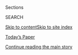 <div id="app">

<div>

<div class="NYTAppHideMasthead css-1r6wvpq e1suatyy0">

<div class="section css-ui9rw0 e1suatyy2">

<div class="css-eph4ug er09x8g0">

<div class="css-6n7j50">

</div>

<span class="css-1dv1kvn">Sections</span>

<div class="css-10488qs">

<span class="css-1dv1kvn">SEARCH</span>

</div>

[Skip to content](#site-content)[Skip to site index](#site-index)

</div>

<div class="css-10698na e1huz5gh0">

</div>

</div>

<div id="masthead-bar-one" class="section hasLinks css-15hmgas e1csuq9d3">

<div class="css-uqyvli e1csuq9d0">

</div>

<div class="css-1uqjmks e1csuq9d1">

</div>

<div class="css-9e9ivx">

[](https://myaccount.nytimes.com/auth/login?response_type=cookie&client_id=vi)

</div>

<div class="css-1bvtpon e1csuq9d2">

[Today’s Paper](https://www.nytimes.com/section/todayspaper)

</div>

</div>

</div>

</div>

<div data-aria-hidden="false">

<div id="site-content" role="main">

<div id="top-wrapper" class="css-15p45cc eaca97t0" type="top">

<div id="top-slug" class="css-19x0jxb eaca97t1" hidden="">

Advertisement

</div>

[Continue reading the main story](#after-top)

<div class="ad top-wrapper" style="text-align:center;height:100%;display:block;min-height:90px">

<div id="top" class="place-ad" data-position="top" data-size-key="top">

</div>

</div>

<div id="after-top">

</div>

</div>

<div id="byline" class="section css-15h4p1b e9abtgs0">

<div class="css-1j21atc e1svk9qx1">

<div class="css-nfcc9b e1svk9qx3">

<div class="css-cnx41t">

![Portrait of Jim
Tankersley](https://static01.nyt.com/images/2018/10/19/multimedia/author-jim-tankersley/author-jim-tankersley-thumbLarge.png)

</div>

<div class="css-vl9dhg e1svk9qx5">

<div class="css-1nrhkj6 e1svk9qx6">

# Jim Tankersley

</div>

## <span></span>

Jim Tankersley covers economic and tax policy for The New York Times.
Over more than a decade covering politics and economics in Washington,
he has written extensively about the stagnation of the American middle
class and the decline of economic opportunity in wide swaths of the
country.

<span class="css-dd5dyy">More**</span>

</div>

</div>

</div>

<div>

<div id="mid1-wrapper" class="css-1mn4oms eaca97t0" type="rank">

<div id="mid1-slug" class="css-1tag3rd eaca97t1">

Advertisement

</div>

[Continue reading the main story](#after-mid1)

<div id="mid1" class="ad mid1-wrapper" style="text-align:center;height:100%;display:block">

</div>

<div id="after-mid1">

</div>

</div>

</div>

<div class="css-185go5a e1o5byef0">

<div class="css-15cbhtu">

  - [Latest](#stream-panel)
  - <span class="css-6n7j50">Search</span>
    <div class="control">
    <div class="label-container css-1dv1kvn">
    Search
    </div>
    <div class="css-wm4t3d">
    **<span id="clear-search-input" class="css-1dv1kvn">Clear this text
    input</span>
    </div>
    </div>
    <span class="css-1iovbfw"></span>

<div id="stream-panel" class="section css-8msx5b e1jz0cab1">

<div class="css-13mho3u">

1.  
    
    <div class="css-1cp3ece">
    
    <div class="css-1l4spti">
    
    [](/2020/08/07/us/politics/trump-congress-stimulus.html)
    
    <div class="css-79elbk">
    
    ![](https://static01.nyt.com/images/2020/08/07/us/politics/07dc-virus-cong-01/merlin_175432500_d6a89223-8234-4d82-a674-6c57f7b3cec7-thumbWide.jpg?quality=75&auto=webp&disable=upscale)
    
    </div>
    
    ## Trump Threatens to Bypass Congress as Stimulus Talks Fail Again
    
    Democrats said the talks had been “disappointing,” and President
    Trump promised to use executive orders to provide relief if no
    agreement could be reached.
    
    <div class="css-1nqbnmb ea5icrr0">
    
    By <span class="css-1n7hynb">Emily Cochrane <span>and</span> Jim
    Tankersley</span>
    
    </div>
    
    </div>
    
    <div class="css-1lc2l26 e1xfvim33">
    
    </div>
    
    </div>

2.  
    
    <div class="css-1cp3ece">
    
    <div class="css-1l4spti">
    
    [](/2020/08/06/business/coronavirus-jobs-report-trump-congress-stimulus.html)
    
    <div class="css-79elbk">
    
    ![](https://static01.nyt.com/images/2020/08/06/us/politics/06dc-virus-cong/merlin_175381380_6f64b881-cec9-4d9c-b357-28f6a520be2c-thumbWide.jpg?quality=75&auto=webp&disable=upscale)
    
    </div>
    
    ## As Jobs Report Looms, White House and Congress Say Stark Divisions Remain Over Stimulus Plan
    
    As senators left Washington without a deal on an economic rescue
    package, economists warned of new signs of a lagging recovery
    
    <div class="css-1nqbnmb ea5icrr0">
    
    By <span class="css-1n7hynb">Emily Cochrane <span>and</span> Jim
    Tankersley</span>
    
    </div>
    
    </div>
    
    <div class="css-1lc2l26 e1xfvim33">
    
    </div>
    
    </div>

3.  
    
    <div class="css-1cp3ece">
    
    <div class="css-1l4spti">
    
    [](/2020/08/06/sunday-review/middle-class-prosperity.html)
    
    <div class="css-79elbk">
    
    ![](https://static01.nyt.com/images/2020/08/09/opinion/sunday/09tankersley/09tankersley-thumbWide.jpg?quality=75&auto=webp&disable=upscale)
    
    </div>
    
    ### <span class="css-m70j1g">NEWS ANALYSIS</span>
    
    ## The Real Reason the American Economy Boomed After World War II
    
    How expanding opportunity for women, immigrants and nonwhite workers
    helped everyone — and why we need to do so again.
    
    <div class="css-1nqbnmb ea5icrr0">
    
    By <span class="css-1n7hynb">Jim Tankersley</span>
    
    </div>
    
    </div>
    
    <div class="css-1lc2l26 e1xfvim33">
    
    </div>
    
    </div>

4.  
    
    <div class="css-1cp3ece">
    
    <div class="css-1l4spti">
    
    [](/2020/08/05/us/politics/congress-coronavirus-stimulus.html)
    
    <div class="css-79elbk">
    
    ![](https://static01.nyt.com/images/2020/08/05/us/politics/05dc-virus-cong/merlin_175344024_07b14c49-ffbb-4576-a213-91e0f41de2dc-thumbWide.jpg?quality=75&auto=webp&disable=upscale)
    
    </div>
    
    ## White House and Congress Remain Far From Any Stimulus Deal
    
    White House officials and Democratic leaders continued to dig in on
    crucial points of any potential deal, jeopardizing additional relief
    for small businesses and laid-off workers.
    
    <div class="css-1nqbnmb ea5icrr0">
    
    By <span class="css-1n7hynb">Emily Cochrane <span>and</span> Jim
    Tankersley</span>
    
    </div>
    
    </div>
    
    <div class="css-1lc2l26 e1xfvim33">
    
    </div>
    
    </div>

5.  
    
    <div class="css-1cp3ece">
    
    <div class="css-1l4spti">
    
    [](/2020/08/03/us/politics/congress-jobless-aid-talks-trump.html)
    
    <div class="css-79elbk">
    
    ![](https://static01.nyt.com/images/2020/08/03/us/politics/03dc-virus-stimulus01/03dc-virus-stimulus01-thumbWide.jpg?quality=75&auto=webp&disable=upscale)
    
    </div>
    
    ## With Jobless Aid Expired, Trump Sidelines Himself in Stimulus Talks
    
    As his top advisers met with Democratic leaders to try to hash out a
    compromise, President Trump hurled insults at Democrats and mused
    aloud about short-circuiting the talks and acting on his own.
    
    <div class="css-1nqbnmb ea5icrr0">
    
    By <span class="css-1n7hynb">Maggie Haberman, Emily Cochrane
    <span>and</span> Jim Tankersley</span>
    
    </div>
    
    </div>
    
    <div class="css-1lc2l26 e1xfvim33">
    
    </div>
    
    </div>

6.  
    
    <div class="css-1cp3ece">
    
    <div class="css-1l4spti">
    
    [](/2020/07/31/us/politics/white-house-congress-relief-plan-jobless-aid.html)
    
    <div class="css-79elbk">
    
    ![](https://static01.nyt.com/images/2020/07/31/us/politics/31dc-virus-cong/merlin_175160493_fd20e84b-c6d8-43b4-8450-d1067875391b-thumbWide.jpg?quality=75&auto=webp&disable=upscale)
    
    </div>
    
    ## White House and Congress Clash on Relief Plan as Jobless Aid Expires
    
    President Trump and Democrats blamed each other for the lapse of
    $600-per-week federal unemployment benefits, risking further
    economic pain and a voter backlash for failing to act.
    
    <div class="css-1nqbnmb ea5icrr0">
    
    By <span class="css-1n7hynb">Emily Cochrane</span>
    
    </div>
    
    </div>
    
    <div class="css-1lc2l26 e1xfvim33">
    
    </div>
    
    </div>

7.  
    
    <div class="css-1cp3ece">
    
    <div class="css-1l4spti">
    
    [](/2020/07/31/business/coronavirus-trump-economy.html)
    
    <div class="css-79elbk">
    
    ![](https://static01.nyt.com/images/2020/07/31/us/politics/31dc--virus-econassess/merlin_175135461_bf96bd8c-cccb-4e5a-9833-3cf703af48c0-thumbWide.jpg?quality=75&auto=webp&disable=upscale)
    
    </div>
    
    ### <span class="css-m70j1g">news analysis</span>
    
    ## Does Trump Want to Save His Economy?
    
    The president is showing little urgency or strategy as the economic
    recovery stalls ahead of the November election.
    
    <div class="css-1nqbnmb ea5icrr0">
    
    By <span class="css-1n7hynb">Jim Tankersley</span>
    
    </div>
    
    </div>
    
    <div class="css-1lc2l26 e1xfvim33">
    
    </div>
    
    </div>

8.  
    
    <div class="css-1cp3ece">
    
    <div class="css-1l4spti">
    
    [](/2020/07/30/business/unemployment-payments-change.html)
    
    <div class="css-79elbk">
    
    ![](https://static01.nyt.com/images/2020/07/31/business/29DC-Virus-UI-print/29DC-Virus-UI-01-thumbWide-v2.jpg?quality=75&auto=webp&disable=upscale)
    
    </div>
    
    ## Why Changing Unemployment Payments Could Take Months
    
    Republicans want wage replacement instead of an extra $600 per week
    in unemployment benefits, but technical and political hurdles are in
    the way.
    
    <div class="css-1nqbnmb ea5icrr0">
    
    By <span class="css-1n7hynb">Jim Tankersley <span>and</span> Tara
    Siegel Bernard</span>
    
    </div>
    
    </div>
    
    <div class="css-1lc2l26 e1xfvim33">
    
    </div>
    
    </div>

9.  
    
    <div class="css-1cp3ece">
    
    <div class="css-1l4spti">
    
    [](/2020/07/29/business/economy/virus-aid-trump.html)
    
    <div class="css-79elbk">
    
    ![](https://static01.nyt.com/images/2020/07/29/us/politics/29dc-virus-cong2/merlin_175079799_6a0adc4a-89d0-434a-81a6-e4696eb8bcca-thumbWide.jpg?quality=75&auto=webp&disable=upscale)
    
    </div>
    
    ## As Trump Undercuts Aid Talks, White House Says Extra Jobless Benefits Will Lapse
    
    President Trump signaled that he was not interested in a broad
    economic recovery package that would have to be negotiated with
    Democrats, saying he preferred a narrower plan.
    
    <div class="css-1nqbnmb ea5icrr0">
    
    By <span class="css-1n7hynb">Emily Cochrane <span>and</span> Jim
    Tankersley</span>
    
    </div>
    
    </div>
    
    <div class="css-1lc2l26 e1xfvim33">
    
    </div>
    
    </div>

10. 
    
    <div class="css-1cp3ece">
    
    <div class="css-1l4spti">
    
    [](/2020/07/28/business/us-lawmakers-deliberate-over-another-aid-package.html)
    
    <div class="css-79elbk">
    
    ![](https://static01.nyt.com/images/2020/07/28/business/28-markets-brf-washingtonstimulus/28-markets-brf-washingtonstimulus-thumbWide.jpg?quality=75&auto=webp&disable=upscale)
    
    </div>
    
    ## U.S. lawmakers deliberate over another aid package.
    
    <div class="css-1nqbnmb ea5icrr0">
    
    By <span class="css-1n7hynb">Emily Cochrane <span>and</span> Jim
    Tankersley</span>
    
    </div>
    
    </div>
    
    <div class="css-1lc2l26 e1xfvim33">
    
    </div>
    
    </div>

<div class="css-13mho3u">

<div class="css-1t62hi8">

<div class="css-1stvaey">

Show More

<div>

<div style="border:0;clip:rect(0 0 0 0);height:1px;margin:-1px;overflow:hidden;white-space:nowrap;padding:0;width:1px;position:absolute" role="log" data-aria-live="assertive">

</div>

<div style="border:0;clip:rect(0 0 0 0);height:1px;margin:-1px;overflow:hidden;white-space:nowrap;padding:0;width:1px;position:absolute" role="log" data-aria-live="assertive">

</div>

<div style="border:0;clip:rect(0 0 0 0);height:1px;margin:-1px;overflow:hidden;white-space:nowrap;padding:0;width:1px;position:absolute" role="log" data-aria-live="polite">

</div>

<div style="border:0;clip:rect(0 0 0 0);height:1px;margin:-1px;overflow:hidden;white-space:nowrap;padding:0;width:1px;position:absolute" role="log" data-aria-live="polite">

</div>

</div>

</div>

</div>

</div>

</div>

<div class="css-g6hk37 supplemental">

<div id="mid2-wrapper" class="css-10wkyv7 eaca97t0" type="lede">

<div id="mid2-slug" class="css-1tag3rd eaca97t1">

Advertisement

</div>

[Continue reading the main story](#after-mid2)

<div id="mid2" class="ad mid2-wrapper" style="text-align:center;height:100%;display:block;min-height:250px">

</div>

<div id="after-mid2">

</div>

</div>

## Follow Elsewhere

<div class="module-body">

  - [**<span data-aria-hidden="true">jimtankersley</span><span class="css-1dv1kvn">twitter
    page for jimtankersley</span>](https://twitter.com/jimtankersley)

</div>

</div>

</div>

</div>

</div>

</div>

</div>

## Site Index

<div>

</div>

## Site Information Navigation

  - [© <span>2020</span> <span>The New York Times
    Company</span>](https://help.nytimes.com/hc/en-us/articles/115014792127-Copyright-notice)

<!-- end list -->

  - [NYTCo](https://www.nytco.com/)
  - [Contact
    Us](https://help.nytimes.com/hc/en-us/articles/115015385887-Contact-Us)
  - [Work with us](https://www.nytco.com/careers/)
  - [Advertise](https://nytmediakit.com/)
  - [T Brand Studio](http://www.tbrandstudio.com/)
  - [Your Ad
    Choices](https://www.nytimes.com/privacy/cookie-policy#how-do-i-manage-trackers)
  - [Privacy](https://www.nytimes.com/privacy)
  - [Terms of
    Service](https://help.nytimes.com/hc/en-us/articles/115014893428-Terms-of-service)
  - [Terms of
    Sale](https://help.nytimes.com/hc/en-us/articles/115014893968-Terms-of-sale)
  - [Site Map](https://spiderbites.nytimes.com)
  - [Help](https://help.nytimes.com/hc/en-us)
  - [Subscriptions](https://www.nytimes.com/subscription?campaignId=37WXW)

</div>

</div>
